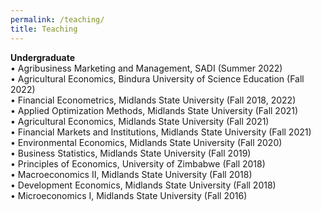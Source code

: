 ```yaml
---
permalink: /teaching/
title: Teaching
---
```




**Undergraduate**\
	•	Agribusiness Marketing and Management, SADI (Summer 2022)\
	•	Agricultural Economics, Bindura University of Science Education (Fall 2022)\
	•	Financial Econometrics, Midlands State University (Fall 2018, 2022)\
	•	Applied Optimization Methods, Midlands State University (Fall 2021)\
	•	Agricultural Economics, Midlands State University (Fall 2021)\
	•	Financial Markets and Institutions, Midlands State University (Fall 2021)\
	•	Environmental Economics, Midlands State University (Fall 2020)\
	•	Business Statistics, Midlands State University (Fall 2019)\
	•	Principles of Economics, University of Zimbabwe (Fall 2018)\
	•	Macroeconomics II, Midlands State University (Fall 2018)\
	•	Development Economics, Midlands State University (Fall 2018)\
	•	Microeconomics I, Midlands State University (Fall 2016)



